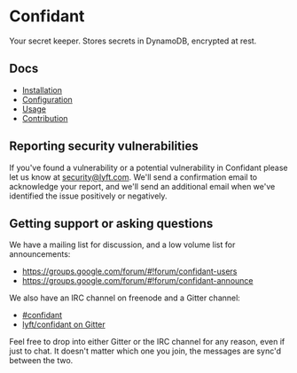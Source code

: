 Confidant
=========

Your secret keeper. Stores secrets in DynamoDB, encrypted at rest.

Docs
----

* [Installation](https://lyft.github.io/confidant/install.html)
* [Configuration](https://lyft.github.io/confidant/configuration.html)
* [Usage](https://lyft.github.io/confidant/using_confidant.html)
* [Contribution](https://lyft.github.io/confidant/contributing.html)

Reporting security vulnerabilities
----------------------------------

If you've found a vulnerability or a potential vulnerability in Confidant
please let us know at security@lyft.com. We'll send a confirmation email to
acknowledge your report, and we'll send an additional email when we've
identified the issue positively or negatively.

Getting support or asking questions
-----------------------------------

We have a mailing list for discussion, and a low volume list for announcements:

* https://groups.google.com/forum/#!forum/confidant-users
* https://groups.google.com/forum/#!forum/confidant-announce

We also have an IRC channel on freenode and a Gitter channel:

* [#confidant](http://webchat.freenode.net/?channels=confidant)
* [lyft/confidant on Gitter](https://gitter.im/lyft/confidant)

Feel free to drop into either Gitter or the IRC channel for any reason, even
if just to chat. It doesn't matter which one you join, the messages are sync'd
between the two.
